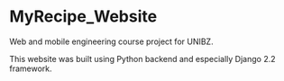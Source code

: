 # MyRecipe_Website
Web and mobile engineering course project for UNIBZ.


This website was built using Python backend and especially Django 2.2 framework. 
